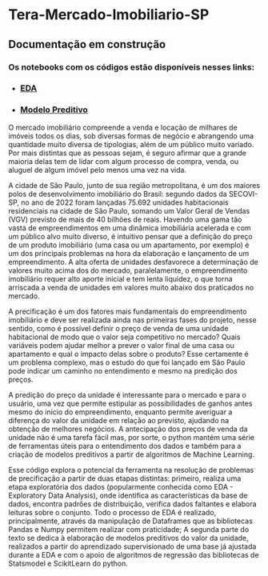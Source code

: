 # Tera-Mercado-Imobiliario-SP

## Documentação em construção

### Os notebooks com os códigos estão disponíveis nesses links:
- ### [EDA](Codigo_EDA.ipynb)
- ### [Modelo Preditivo](modelo_preditivo.ipynb)
 
 O mercado imobiliário compreende a venda e locação de milhares de imóveis todos os dias, sob diversas formas de negócio e abrangendo uma quantidade muito diversa de tipologias, além de um público muito variado. Por mais distintas que as pessoas sejam, é seguro afirmar que a grande maioria delas tem de lidar com algum processo de compra, venda, ou aluguel de algum imóvel pelo menos uma vez na vida. 
 
 A cidade de São Paulo, junto de sua região metropolitana, é um dos maiores polos de desenvolvimento imobiliário do Brasil: segundo dados da SECOVI-SP, no ano de 2022 foram lançadas 75.692 unidades habitacionais residenciais na cidade de São Paulo, somando um Valor Geral de Vendas (VGV) previsto de mais de 40 bilhões de reais. 
Havendo uma gama tão vasta de empreendimentos em uma dinâmica imobiliária acelerada e com um público alvo muito diverso, é intuitivo pensar que a definição do preço de um produto imobiliário (uma casa ou um apartamento, por exemplo) é um dos principais problemas na hora da elaboração e lançamento de um empreendimento. A alta oferta de unidades desfavorece a determinação de valores muito acima dos do mercado, paralelamente, o empreendimento imobiliário requer alto aporte inicial e tem lenta liquidez, o que torna arriscada a venda de unidades em valores muito abaixo dos praticados no mercado. 

 A precificação é um dos fatores mais fundamentais do empreendimento imobiliário e deve ser realizada ainda nas primeiras fases do projeto, nesse sentido, como é possível definir o preço de venda de uma unidade habitacional de modo que o valor seja competitivo no mercado? Quais variáveis podem ajudar melhor a prever o valor final de uma casa ou apartamento e qual o impacto delas sobre o produto? Esse certamente é um problema complexo, mas o estudo do que foi lançado em São Paulo pode indicar um caminho no entendimento e mesmo na predição dos preços.

A predição do preço da unidade é interessante para o mercado e para o usuário, uma vez que permite estipular as possibilidades de ganhos antes mesmo do início do empreendimento, enquanto permite averiguar a diferença do valor da unidade em relação ao previsto, ajudando na obtenção de melhores negócios. A antecipação dos preços de venda da unidade não é uma tarefa fácil mas, por sorte, o python mantém uma série de ferramentas úteis para o entendimento dos dados e também para a criação de modelos preditivos a partir de algoritmos de Machine Learning. 

 Esse código explora o potencial da ferramenta na resolução de problemas de precificação a partir de duas etapas distintas: primeiro, realiza uma etapa exploratória dos dados (popularmente conhecida como EDA - Exploratory Data Analysis), onde identifica as características da base de dados, encontra padrões de distribuição, verifica dados faltantes e elabora leituras sobre o conjunto. Todo o processo de EDA é realizado, principalmente, através da manipulação de Dataframes que as bibliotecas Pandas e Numpy permitem realizar com praticidade; A segunda parte do texto se dedica à elaboração de modelos preditivos do valor da unidade, realizados a partir do aprendizado supervisionado de uma base já ajustada durante a EDA e com o apoio de algoritmos de regressão das bibliotecas de Statsmodel e ScikitLearn do python.
